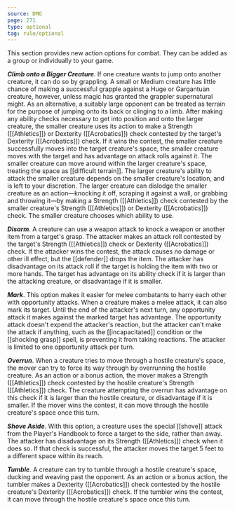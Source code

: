 ```yaml
---
source: DMG
page: 271
type: optional
tag: rule/optional
---
```


This section provides new action options for combat. They can be added as a group or individually to your game.


**_Climb onto a Bigger Creature_**. If one creature wants to jump onto another creature, it can do so by grappling. A small or Medium creature has little chance of making a successful grapple against a Huge or Gargantuan creature, however, unless magic has granted the grappler supernatural might.
As an alternative, a suitably large opponent can be treated as terrain for the purpose of jumping onto its back or clinging to a limb. After making any ability checks necessary to get into position and onto the larger creature, the smaller creature uses its action to make a Strength ([[Athletics]]) or Dexterity ([[Acrobatics]]) check contested by the target's Dexterity ([[Acrobatics]]) check. If it wins the contest, the smaller creature successfully moves into the target creature's space, the smaller creature moves with the target and has advantage on attack rolls against it.
The smaller creature can move around within the larger creature's space, treating the space as [[difficult terrain]]. The larger creature's ability to attack the smaller creature depends on the smaller creature's location, and is left to your discretion. The larger creature can dislodge the smaller creature as an action—knocking it off, scraping it against a wall, or grabbing and throwing it—by making a Strength ([[Athletics]]) check contested by the smaller creature's Strength ([[Athletics]]) or Dexterity ([[Acrobatics]]) check. The smaller creature chooses which ability to use.

**_Disarm_**. A creature can use a weapon attack to knock a weapon or another item from a target's grasp. The attacker makes an attack roll contested by the target's Strength ([[Athletics]]) check or Dexterity ([[Acrobatics]]) check. If the attacker wins the contest, the attack causes no damage or other ill effect, but the [[defender]] drops the item.
The attacker has disadvantage on its attack roll if the target is holding the item with two or more hands. The target has advantage on its ability check if it is larger than the attacking creature, or disadvantage if it is smaller.

**_Mark_**. This option makes it easier for melee combatants to harry each other with opportunity attacks.
When a creature makes a melee attack, it can also mark its target. Until the end of the attacker's next turn, any opportunity attack it makes against the marked target has advantage. The opportunity attack doesn't expend the attacker's reaction, but the attacker can't make the attack if anything, such as the [[incapacitated]] condition or the [[shocking grasp]] spell, is preventing it from taking reactions. The attacker is limited to one opportunity attack per turn.

**_Overrun_**. When a creature tries to move through a hostile creature's space, the mover can try to force its way through by overrunning the hostile creature. As an action or a bonus action, the mover makes a Strength ([[Athletics]]) check contested by the hostile creature's Strength ([[Athletics]]) check. The creature attempting the overrun has advantage on this check if it is larger than the hostile creature, or disadvantage if it is smaller. If the mover wins the contest, it can move through the hostile creature's space once this turn.

**_Shove Aside_**. With this option, a creature uses the special [[shove]] attack from the Player's Handbook to force a target to the side, rather than away. The attacker has disadvantage on its Strength ([[Athletics]]) check when it does so. If that check is successful, the attacker moves the target 5 feet to a different space within its reach.

**_Tumble_**. A creature can try to tumble through a hostile creature's space, ducking and weaving past the opponent. As an action or a bonus action, the tumbler makes a Dexterity ([[Acrobatics]]) check contested by the hostile creature's Dexterity ([[Acrobatics]]) check. If the tumbler wins the contest, it can move through the hostile creature's space once this turn.
